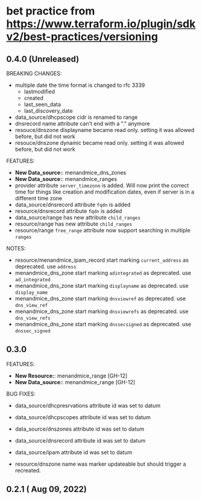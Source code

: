 
# bet practice from https://www.terraform.io/plugin/sdkv2/best-practices/versioning

## 0.4.0 (Unreleased)

BREAKING CHANGES:

* multiple date the time format is changed to rfc 3339
  - lastmodified
  - created
  - last_seen_data
  - last_discovery_date
* data_source/dhcpscope cidr is renamed to range
* dnsrecord name attribute can't end with a "." anymore
* resouce/dnszone displayname became read only. setting it was allowed before, but did not work
* resouce/dnszone dynamic became read only. setting it was allowed before, but did not work

FEATURES:

* **New Data_source:**: menandmice_dns_zones
* **New Data_source:**: menandmice_ranges
* provider attribute `server_timezone` is added.
  Will now print the correct time for things like creation and modification dates,
  even if server is in a different time zone
* data_source/dnsrecord attribute `fqdn` is added
* resource/dnsrecord    attribute `fqdn` is added
* data_source/range has new attribute `child_ranges`
* resource/range    has new attribute `child_ranges`
* resource/range `free_range` attribute now support searching in multiple `ranges`

NOTES:

* resource/menandmice_ipam_record start marking `current_address` as deprecated. use `address`
* menandmice_dns_zone start marking `adintegrated` as deprecated. use `ad_integrated`
* menandmice_dns_zone start marking `displayname` as deprecated. use `display_name`
* menandmice_dns_zone start marking `dnsviewref` as deprecated. use `dns_view_ref`
* menandmice_dns_zone start marking `dnsviewrefs` as deprecated. use `dns_view_refs`
* menandmice_dns_zone start marking `dnssecsigned` as deprecated. use `dnssec_signed`

## 0.3.0

FEATURES:

* **New Resource:**: menandmice_range [GH-12]
* **New Data_source:**: menandmice_range [GH-12]

BUG FIXES:

* data_source/dhcpresrvations attribute id was set to datum
* data_source/dhcpscopes attribute id was set to datum
* data_source/dnszones attribute id was set to datum
* data_source/dnsrecord attribute id was set to datum
* data_source/ipam attribute id was set to datum

* resource/dnszone name was marker updateable but should trigger a recreated.

## 0.2.1 ( Aug 09, 2022)
